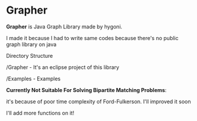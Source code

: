 # Grapher
**Grapher** is Java Graph Library made by hygoni.

I made it because I had to write same codes because there's no public graph library on java



Directory Structure

/Grapher - It's an eclipse project of this library

/Examples - Examples



**Currently Not Suitable For Solving Bipartite Matching Problems**:

it's because of poor time complexity of Ford-Fulkerson. I'll improved it soon

I'll add more functions on it!